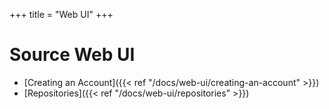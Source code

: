 +++
title = "Web UI"
+++

# Source Web UI

- [Creating an Account]({{< ref "/docs/web-ui/creating-an-account" >}})
- [Repositories]({{< ref "/docs/web-ui/repositories" >}})
